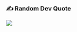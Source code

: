 ### ✍️ Random Dev Quote
![](https://quotes-github-readme.vercel.app/api?type=horizontal&theme=dark)
